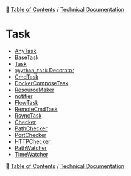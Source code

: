 🔖 [Table of Contents](../../README.md) / [Technical Documentation](../README.md)

# Task

- [AnyTask](any-task.md)
- [BaseTask](base-task.md)
- [Task](task.md)
- [`@python_task` Decorator](python-task.md)
- [CmdTask](cmd-task.md)
- [DockerComposeTask](docker-compose-task.md)
- [ResourceMaker](resource-maker.md)
- [notifier](notifier.md)
- [FlowTask](flow-task.md)
- [RemoteCmdTask](remote-cmd-task.md)
- [RsyncTask](rsync-task.md)
- [Checker](checker.md)
- [PathChecker](path-checker.md)
- [PortChecker](port-checker.md)
- [HTTPChecker](http-checker.md)
- [PathWatcher](path-watcher.md)
- [TimeWatcher](time-watcher.md)

🔖 [Table of Contents](../../README.md) / [Technical Documentation](../README.md)

